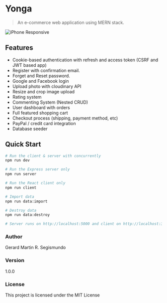 # Yonga

> An e-commerce web application using MERN stack.

![iPhone Responsive](https://res.cloudinary.com/yonga/image/upload/v1618008429/Yonga_dkphyx.png)

## Features

- Cookie-based authentication with refresh and access token (CSRF and JWT based app)
- Register with confirmation email.
- Forget and Reset password.
- Google and Facebook login
- Upload photo with cloudinary API
- Resize and crop image upload
- Rating system
- Commenting System (Nested CRUD)
- User dashboard with orders
- Full featured shopping cart
- Checkout process (shipping, payment method, etc)
- PayPal / credit card integration
- Database seeder

## Quick Start

```bash
# Run the client & server with concurrently
npm run dev

# Run the Express server only
npm run server

# Run the React client only
npm run client

# Import data
npm run data:import

# Destroy data
npm run data:destroy

# Server runs on http://localhost:5000 and client on http://localhost:3000
```

### Author

Gerard Martin R. Segismundo

### Version

1.0.0

### License

This project is licensed under the MIT License
